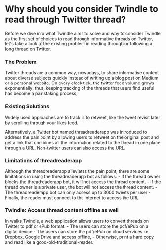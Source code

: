 # Why should you consider Twindle to read through Twitter thread?

Before we dive into what Twindle aims to solve and why to consider Twindle as the first set of choices to read through informative threads on Twitter, let's take a look at the existing problem in reading through or following a long thread on Twitter.

### The Problem

Twitter threads are a common way, nowadays, to share informative content about diverse subjects quickly instead of writing up a blog post on Medium or a personal website. On every clock tick, the twitter feed volume grows exponentially; thus, keeping tracking of the threads that users find useful has become a painstaking process;

### Existing Solutions

Widely used approaches are to track is to retweet, like the tweet revisit later by scrolling through your likes feed. 

Alternatively, a Twitter bot named threadreaderapp was introduced to address the pain point by allowing users to retweet on the original post and get a link that combines all the information related to the thread in one place through a URL. Non-twitter users can also access the URL. 

### Limitations of threadreaderapp

Although the threadreaderapp alleviates the pain point, there are some limitations in using the threadreaderapp bot as follows.
    - If the thread owner blocks the threadreaderapp bot, it will not access the thread content.
    - If the thread owner is a private user, the bot will not access the thread content.
    - The threadreaderapp bot can only access up to 3000 tweets per user
    - Finally, the reader must connect to the internet to access the URL

### Twindle: Access thread content offline as well
In walks Twindle, a web application allows users to convert threads on Twitter to pdf or ePub format. 
    - The users can store the pdf/ePub on a digital device 
    - The users can store the pdf/ePub on cloud services i.e, Dropbox, Google Drive and access offline,
    - Otherwise, print a hard copy and read like a good-old-traditional-reader. 